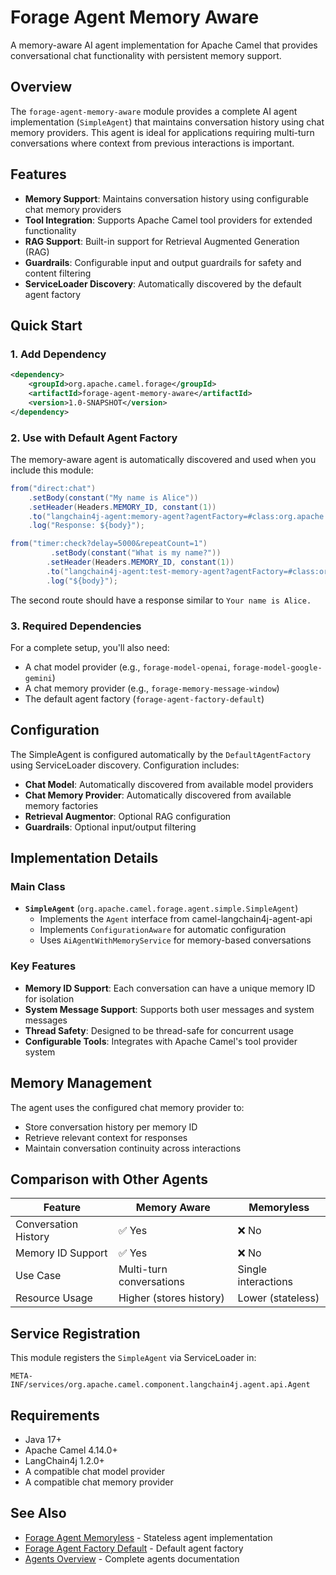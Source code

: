 # Forage Agent Memory Aware

A memory-aware AI agent implementation for Apache Camel that provides conversational chat functionality with persistent memory support.

## Overview

The `forage-agent-memory-aware` module provides a complete AI agent implementation (`SimpleAgent`) that maintains conversation history using chat memory providers. This agent is ideal for applications requiring multi-turn conversations where context from previous interactions is important.

## Features

- **Memory Support**: Maintains conversation history using configurable chat memory providers
- **Tool Integration**: Supports Apache Camel tool providers for extended functionality
- **RAG Support**: Built-in support for Retrieval Augmented Generation (RAG)
- **Guardrails**: Configurable input and output guardrails for safety and content filtering
- **ServiceLoader Discovery**: Automatically discovered by the default agent factory

## Quick Start

### 1. Add Dependency

```xml
<dependency>
    <groupId>org.apache.camel.forage</groupId>
    <artifactId>forage-agent-memory-aware</artifactId>
    <version>1.0-SNAPSHOT</version>
</dependency>
```

### 2. Use with Default Agent Factory

The memory-aware agent is automatically discovered and used when you include this module:

```java
from("direct:chat")
    .setBody(constant("My name is Alice"))
    .setHeader(Headers.MEMORY_ID, constant(1))
    .to("langchain4j-agent:memory-agent?agentFactory=#class:org.apache.camel.forage.agent.factory.DefaultAgentFactory")
    .log("Response: ${body}");

from("timer:check?delay=5000&repeatCount=1")
         .setBody(constant("What is my name?"))
        .setHeader(Headers.MEMORY_ID, constant(1))
        .to("langchain4j-agent:test-memory-agent?agentFactory=#class:org.apache.camel.forage.agent.factory.DefaultAgentFactory")
        .log("${body}");
```

The second route should have a response similar to `Your name is Alice.`

### 3. Required Dependencies

For a complete setup, you'll also need:

- A chat model provider (e.g., `forage-model-openai`, `forage-model-google-gemini`)
- A chat memory provider (e.g., `forage-memory-message-window`)
- The default agent factory (`forage-agent-factory-default`)

## Configuration

The SimpleAgent is configured automatically by the `DefaultAgentFactory` using ServiceLoader discovery. Configuration includes:

- **Chat Model**: Automatically discovered from available model providers
- **Chat Memory Provider**: Automatically discovered from available memory factories
- **Retrieval Augmentor**: Optional RAG configuration
- **Guardrails**: Optional input/output filtering

## Implementation Details

### Main Class

- **`SimpleAgent`** (`org.apache.camel.forage.agent.simple.SimpleAgent`)
  - Implements the `Agent` interface from camel-langchain4j-agent-api
  - Implements `ConfigurationAware` for automatic configuration
  - Uses `AiAgentWithMemoryService` for memory-based conversations

### Key Features

- **Memory ID Support**: Each conversation can have a unique memory ID for isolation
- **System Message Support**: Supports both user messages and system messages
- **Thread Safety**: Designed to be thread-safe for concurrent usage
- **Configurable Tools**: Integrates with Apache Camel's tool provider system

## Memory Management

The agent uses the configured chat memory provider to:
- Store conversation history per memory ID
- Retrieve relevant context for responses
- Maintain conversation continuity across interactions

## Comparison with Other Agents

| Feature | Memory Aware | Memoryless |
|---------|--------------|------------|
| Conversation History | ✅ Yes | ❌ No |
| Memory ID Support | ✅ Yes | ❌ No |
| Use Case | Multi-turn conversations | Single interactions |
| Resource Usage | Higher (stores history) | Lower (stateless) |

## Service Registration

This module registers the `SimpleAgent` via ServiceLoader in:
```
META-INF/services/org.apache.camel.component.langchain4j.agent.api.Agent
```

## Requirements

- Java 17+
- Apache Camel 4.14.0+
- LangChain4j 1.2.0+
- A compatible chat model provider
- A compatible chat memory provider

## See Also

- [Forage Agent Memoryless](../forage-agent-memoryless/README.md) - Stateless agent implementation
- [Forage Agent Factory Default](../forage-agent-factory-default/README.md) - Default agent factory
- [Agents Overview](../README.md) - Complete agents documentation